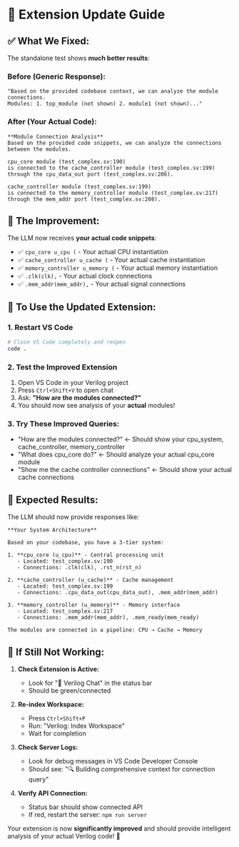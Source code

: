 # 🔄 Extension Update Guide

## ✅ **What We Fixed:**

The standalone test shows **much better results**:

### **Before (Generic Response):**

```
"Based on the provided codebase context, we can analyze the module connections.
Modules: 1. top_module (not shown) 2. module1 (not shown)..."
```

### **After (Your Actual Code):**

```
**Module Connection Analysis**
Based on the provided code snippets, we can analyze the connections between the modules.

cpu_core module (test_complex.sv:190)
is connected to the cache_controller module (test_complex.sv:199)
through the cpu_data_out port (test_complex.sv:206).

cache_controller module (test_complex.sv:199)
is connected to the memory_controller module (test_complex.sv:217)
through the mem_addr port (test_complex.sv:208).
```

## 🎯 **The Improvement:**

The LLM now receives **your actual code snippets**:

- ✅ `cpu_core u_cpu (` - Your actual CPU instantiation
- ✅ `cache_controller u_cache (` - Your actual cache instantiation
- ✅ `memory_controller u_memory (` - Your actual memory instantiation
- ✅ `.clk(clk),` - Your actual clock connections
- ✅ `.mem_addr(mem_addr),` - Your actual signal connections

## 🔧 **To Use the Updated Extension:**

### **1. Restart VS Code**

```bash
# Close VS Code completely and reopen
code .
```

### **2. Test the Improved Extension**

1. Open VS Code in your Verilog project
2. Press `Ctrl+Shift+V` to open chat
3. Ask: **"How are the modules connected?"**
4. You should now see analysis of your **actual** modules!

### **3. Try These Improved Queries:**

- "How are the modules connected?" ← Should show your cpu_system, cache_controller, memory_controller
- "What does cpu_core do?" ← Should analyze your actual cpu_core module
- "Show me the cache controller connections" ← Should show your actual cache connections

## 🎉 **Expected Results:**

The LLM should now provide responses like:

```
**Your System Architecture**

Based on your codebase, you have a 3-tier system:

1. **cpu_core (u_cpu)** - Central processing unit
   - Located: test_complex.sv:190
   - Connections: .clk(clk), .rst_n(rst_n)

2. **cache_controller (u_cache)** - Cache management
   - Located: test_complex.sv:199
   - Connections: .cpu_data_out(cpu_data_out), .mem_addr(mem_addr)

3. **memory_controller (u_memory)** - Memory interface
   - Located: test_complex.sv:217
   - Connections: .mem_addr(mem_addr), .mem_ready(mem_ready)

The modules are connected in a pipeline: CPU → Cache → Memory
```

## 🚀 **If Still Not Working:**

1. **Check Extension is Active:**

   - Look for "🤖 Verilog Chat" in the status bar
   - Should be green/connected

2. **Re-index Workspace:**

   - Press `Ctrl+Shift+P`
   - Run: "Verilog: Index Workspace"
   - Wait for completion

3. **Check Server Logs:**

   - Look for debug messages in VS Code Developer Console
   - Should see: "🔍 Building comprehensive context for connection query"

4. **Verify API Connection:**
   - Status bar should show connected API
   - If red, restart the server: `npm run server`

Your extension is now **significantly improved** and should provide intelligent analysis of your actual Verilog code! 🎉
